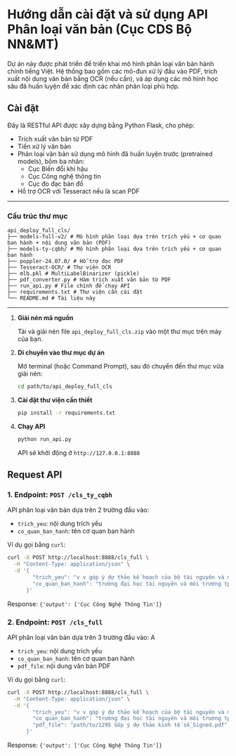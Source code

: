 # Hướng dẫn cài đặt và sử dụng API Phân loại văn bản (Cục CDS Bộ NN&MT)
Dự án này được phát triền để triển khai mô hình phân loại văn bản hành chính tiếng Việt. Hệ thống bao gồm các mô-đun xử lý đầu vào PDF, trích xuất nội dung văn bản bằng OCR (nếu cần), và áp dụng các mô hình học sâu đã huấn luyện để xác định các nhãn phân loại phù hợp.

## Cài đặt
Đây là RESTful API được xây dựng bằng Python Flask, cho phép:
- Trích xuất văn bản từ PDF
- Tiền xử lý văn bản
- Phân loại văn bản sử dụng mô hình đã huấn luyện trước (pretrained models), bồm ba nhãn:
    - Cục Biến đổi khí hậu
    - Cục Công nghệ thông tin
    - Cục đo đạc bản đồ
- Hỗ trợ OCR với Tesseract nếu là scan PDF

---

### Cấu trúc thư mục

```
api_deploy_full_cls/
├── models-full-v2/ # Mô hình phân loại dựa trên trích yếu + cơ quan ban hành + nội dung văn bản (PDF)
├── models-ty-cqbh/ # Mô hình phân loại dựa trên trích yếu + cơ quan ban hành
├── poppler-24.07.0/ # Hỗ trợ đọc PDF
├── Tesseract-OCR/ # Thư viện OCR
├── mlb.pkl # MultiLabelBinarizer (pickle)
├── pdf_converter.py # Hàm trích xuất văn bản từ PDF
├── run_api.py # File chính để chạy API
├── requirements.txt # Thư viện cần cài đặt
└── README.md # Tài liệu này
```

---
1. **Giải nén mã nguồn**

    Tải và giải nén file `api_deploy_full_cls.zip` vào một thư mục trên máy của bạn.

2. **Di chuyển vào thư mục dự án**

    Mở terminal (hoặc Command Prompt), sau đó chuyển đến thư mục vừa giải nén:

    ```bash
    cd path/to/api_deploy_full_cls
    ```
3. **Cài đặt thư viện cần thiết**
    ```bash
    pip install -r requirements.txt
    ```
4. **Chạy API**
    ```bash
    python run_api.py
    ```
    API sẽ khởi động ở ```http://127.0.0.1:8888```

## Request API

### 1. Endpoint: `POST /cls_ty_cqbh`

API phân loại văn bản dựa trên 2 trường đầu vào:

- `trich_yeu`: nội dung trích yếu
- `co_quan_ban_hanh`: tên cơ quan ban hành

Ví dụ gọi bằng `curl`:

```bash
curl -X POST http://localhost:8888/cls_full \
  -H "Content-Type: application/json" \
  -d '{
        "trich_yeu": "v v góp ý dự thảo kế hoạch của bộ tài nguyên và môi trường triển khai chiến lược quốc gia phát triển kinh tế số và xã hội số đến năm 2025 định hướng đến năm 2030 theo quyết định số 411 qđ ttg",
        "co_quan_ban_hanh": "trường đại học tài nguyên và môi trường tp hcm"
      }'
```

Response: `{'output': ['Cục Công Nghệ Thông Tin']}`

### 2. Endpoint: `POST /cls_full`

API phân loại văn bản dựa trên 3 trường đầu vào:
A
- `trich_yeu`: nội dung trích yếu
- `co_quan_ban_hanh`: tên cơ quan ban hành
- `pdf_file`: nội dung văn bản PDF

Ví dụ gọi bằng `curl`:

```bash
curl -X POST http://localhost:8888/cls_full \
  -H "Content-Type: application/json" \
  -d '{
        "trich_yeu": "v v góp ý dự thảo kế hoạch của bộ tài nguyên và môi trường triển khai chiến lược quốc gia phát triển kinh tế số và xã hội số đến năm 2025 định hướng đến năm 2030 theo quyết định số 411 qđ ttg",
        "co_quan_ban_hanh": "trường đại học tài nguyên và môi trường tp hcm",
        "pdf_file": "path/to/1295 Góp ý dự thảo kinh tế số_Signed.pdf"
      }'
```

Response: `{'output': ['Cục Công Nghệ Thông Tin']}`
